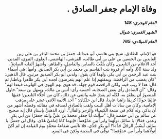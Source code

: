 <h1 dir="rtl">وفاة الإمام جعفر الصادق .</h1>

<h5 dir="rtl">العام الهجري:  148

الشهر القمري: شوال

العام الميلادي: 765</h5>

<p dir="rtl">هو الإمام، الصَّادق، شيخ بني هاشم، أبو عبدالله جعفرُ بن محمد الباقر بن علي زين العابدين بن الحسين بن علي بن أبي طالب، القرشي، الهاشمي، العلوي، النبوي، المدني، أحد الأعلام من التابعين, وكان يلقَّبُ بالصابر، والفاضِلِ، والطاهر، وأشهرُ ألقابه الصادِقُ، ولد سنة 80, وأمه أم فروة بنت القاسم بن محمد بن أبي بكر الصديق, وأمها: هي أسماء بنت عبد الرحمن بن أبي بكر، ولهذا كان يقول: ولدني أبو بكر الصديق مرتين. قال الذهبي: "كان يغضب من الرافضة، ويمقتهم إذا علم أنهم يتعرضون لجده أبي بكر ظاهرا وباطنا, ثم قال: هذا لا ريب فيه، ولكن الرافضة قوم جهلة، قد هوى بهم الهوى في الهاوية، فبعدا لهم" وقال: "أن الصادق رأى بعض الصحابة، أحسبه رأى: أنس بن مالك، وسهل بن سعد".حاول المنصورُ أن يظفَرَ به، لكنَّه لم يقدِرْ عليه وانثنى عن ذلك، كان من أجلَّاء التابعين؛ فقيهًا عالِمًا جوادًا كريمًا زاهدا عابدا، قال ابن خلكان: " أحد الأئمة الاثني عشر على مذهب الإمامية، وكان من سادات أهل البيت ولقب بالصادق لصدقه في مقالته وفضلُه أشهر من أن يذكر، وله كلام في صنعة الكيمياء والزجر والفأل". أورد الذهبيُّ بإسنادٍ قال إنه صحيح، عن سالم بن أبي حفصة قال: "سألتُ أبا جعفرٍ محمدَ بنَ عليٍّ وابنَه جعفرًا عن أبي بكرٍ وعمر، فقالا: يا سالمُ، تولَّهَما وابرأْ مِن عدُوِّهما؛ فإنهما كانا إمامَيْ هُدًى. وقال لي جعفرٌ: يا سالم، أيسُبُّ الرجُلُ جَدَّه؟! أبو بكرٍ جَدِّي، فلا نالَتني شفاعةُ محمَّدٍ يومَ القيامة إن لم أكنْ أتولَّاهما وأبرأُ من عدوِّهما!" توفِّي في المدينة ودُفِنَ في البقيعِ.</p></br>
